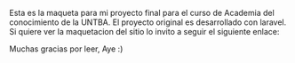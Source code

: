 Esta es la maqueta para mi proyecto final para el curso de Academia del conocimiento de la UNTBA. 
El proyecto original es desarrollado con laravel. 
Si quiere ver la maquetacion del sitio lo invito a seguir el siguiente enlace: 

Muchas gracias por leer, Aye :)
